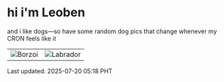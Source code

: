 # hi i'm Leoben

and i like dogs—so have some random dog pics that change whenever my CRON feels like it

|  |  |
|--------|----------|
| ![Borzoi](https://random-dog-vercel.vercel.app/api/random-borzoi?v=1752959912) | ![Labrador](https://random-dog-vercel.vercel.app/api/random-labrador?v=1752959912) |

Last updated: 2025-07-20 05:18 PHT
